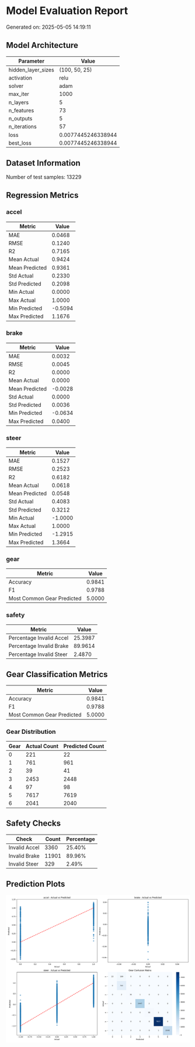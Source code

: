 # Model Evaluation Report

Generated on: 2025-05-05 14:19:11

## Model Architecture

| Parameter | Value |
|-----------|-------|
| hidden_layer_sizes | (100, 50, 25) |
| activation | relu |
| solver | adam |
| max_iter | 1000 |
| n_layers | 5 |
| n_features | 73 |
| n_outputs | 5 |
| n_iterations | 57 |
| loss | 0.0077445246338944 |
| best_loss | 0.0077445246338944 |

## Dataset Information

Number of test samples: 13229

## Regression Metrics

### accel

| Metric | Value |
|--------|-------|
| MAE | 0.0468 |
| RMSE | 0.1240 |
| R2 | 0.7165 |
| Mean Actual | 0.9424 |
| Mean Predicted | 0.9361 |
| Std Actual | 0.2330 |
| Std Predicted | 0.2098 |
| Min Actual | 0.0000 |
| Max Actual | 1.0000 |
| Min Predicted | -0.5094 |
| Max Predicted | 1.1676 |

### brake

| Metric | Value |
|--------|-------|
| MAE | 0.0032 |
| RMSE | 0.0045 |
| R2 | 0.0000 |
| Mean Actual | 0.0000 |
| Mean Predicted | -0.0028 |
| Std Actual | 0.0000 |
| Std Predicted | 0.0036 |
| Min Predicted | -0.0634 |
| Max Predicted | 0.0400 |

### steer

| Metric | Value |
|--------|-------|
| MAE | 0.1527 |
| RMSE | 0.2523 |
| R2 | 0.6182 |
| Mean Actual | 0.0618 |
| Mean Predicted | 0.0548 |
| Std Actual | 0.4083 |
| Std Predicted | 0.3212 |
| Min Actual | -1.0000 |
| Max Actual | 1.0000 |
| Min Predicted | -1.2915 |
| Max Predicted | 1.3664 |

### gear

| Metric | Value |
|--------|-------|
| Accuracy | 0.9841 |
| F1 | 0.9788 |
| Most Common Gear Predicted | 5.0000 |

### safety

| Metric | Value |
|--------|-------|
| Percentage Invalid Accel | 25.3987 |
| Percentage Invalid Brake | 89.9614 |
| Percentage Invalid Steer | 2.4870 |

## Gear Classification Metrics

| Metric | Value |
|--------|-------|
| Accuracy | 0.9841 |
| F1 | 0.9788 |
| Most Common Gear Predicted | 5.0000 |

### Gear Distribution

| Gear | Actual Count | Predicted Count |
|------|--------------|-----------------|
| 0 | 221 | 22 |
| 1 | 761 | 961 |
| 2 | 39 | 41 |
| 3 | 2453 | 2448 |
| 4 | 97 | 98 |
| 5 | 7617 | 7619 |
| 6 | 2041 | 2040 |

## Safety Checks

| Check | Count | Percentage |
|-------|-------|------------|
| Invalid Accel | 3360 | 25.40% |
| Invalid Brake | 11901 | 89.96% |
| Invalid Steer | 329 | 2.49% |

## Prediction Plots

![Prediction Plots](evaluation_plots.png)
